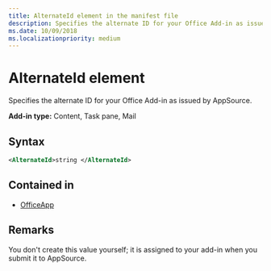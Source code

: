 ```yaml
---
title: AlternateId element in the manifest file
description: Specifies the alternate ID for your Office Add-in as issued by AppSource.
ms.date: 10/09/2018
ms.localizationpriority: medium
---
```


# AlternateId element

Specifies the alternate ID for your Office Add-in as issued by AppSource.

**Add-in type:** Content, Task pane, Mail

## Syntax

```XML
<AlternateId>string </AlternateId>
```

## Contained in

- [OfficeApp](officeapp.md)

## Remarks

You don't create this value yourself; it is assigned to your add-in when you submit it to AppSource.

